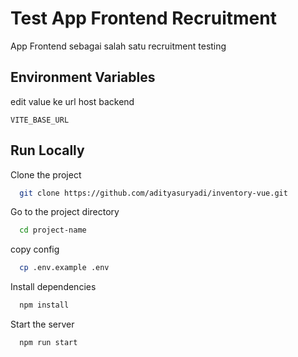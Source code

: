 
# Test App Frontend Recruitment

App Frontend sebagai salah satu recruitment testing


## Environment Variables

edit value ke url host backend

`VITE_BASE_URL`


## Run Locally

Clone the project

```bash
  git clone https://github.com/adityasuryadi/inventory-vue.git
```

Go to the project directory

```bash
  cd project-name
```

copy config

```bash
  cp .env.example .env
```



Install dependencies

```bash
  npm install
```

Start the server

```bash
  npm run start
```

